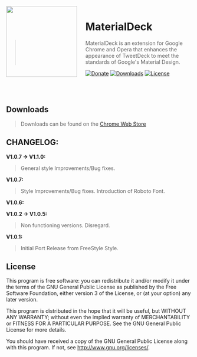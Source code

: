 <img src="https://i.imgur.com/TNXdZHE.png" align="left" width="192px" height="192px"/>
<img align="left" width="0" height="192px" hspace="10"/>

# MaterialDeck
> MaterialDeck is an extension for Google Chrome and Opera that enhances the appearance of TweetDeck to meet the standards of Google's Material Design.

 [![Donate](https://img.shields.io/badge/Donate-PayPal-green.svg?style=flat-square)](https://www.paypal.com/cgi-bin/webscr?cmd=_xclick&business=bendixon50%40gmail%2ecom&item_name=Tip%20for%20Meadowcottage&currency_code=GBP) [![Downloads](https://img.shields.io/chrome-web-store/d/mlkdmcekfbgcdacklmegbnhpklgonbdk.svg?style=flat-square)](https://chrome.google.com/webstore/detail/materialdeck/mlkdmcekfbgcdacklmegbnhpklgonbdk) [![License](https://img.shields.io/badge/License-GPL%20v3-blue.svg?style=flat-square)](http://www.gnu.org/licenses/)

<br>
<br>

## Downloads
> Downloads can be found on the [Chrome Web Store](https://chrome.google.com/webstore/detail/materialdeck/mlkdmcekfbgcdacklmegbnhpklgonbdk)

## CHANGELOG:
__V1.0.7 -> V1.1.0:__
> General style Improvements/Bug fixes.

__V1.0.7:__
> Style Improvements/Bug fixes. Introduction of Roboto Font.

__V1.0.6:__
>
__V1.0.2 -> V1.0.5:__
> Non functioning versions. Disregard.

__V1.0.1:__
> Initial Port Release from FreeStyle Style.

## License

This program is free software: you can redistribute it and/or modify
it under the terms of the GNU General Public License as published by
the Free Software Foundation, either version 3 of the License, or
(at your option) any later version.

This program is distributed in the hope that it will be useful,
but WITHOUT ANY WARRANTY; without even the implied warranty of
MERCHANTABILITY or FITNESS FOR A PARTICULAR PURPOSE.  See the
GNU General Public License for more details.

You should have received a copy of the GNU General Public License
along with this program.  If not, see <http://www.gnu.org/licenses/>.
